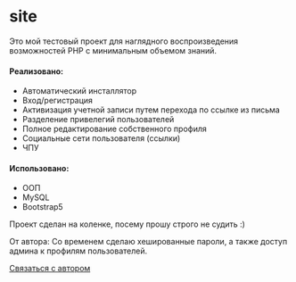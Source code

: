 # site

Это мой тестовый проект для наглядного воспроизведения возможностей PHP с минимальным объемом знаний.

#### Реализовано: ####
* Автоматический инсталлятор
* Вход/регистрация
* Активизация учетной записи путем перехода по ссылке из письма
* Разделение привелегий пользователей
* Полное редактирование собственного профиля
* Социальные сети пользователя (ссылки)
* ЧПУ

#### Использовано: #####
* ООП
* MySQL
* Bootstrap5

Проект сделан на коленке, посему прошу строго не судить :)

От автора:
Со временем сделаю хешированные пароли, а также доступ админа к профилям пользователей.

[Связаться с автором](mailto:info@blanet.ru?subject=Ответ%20с%20GitHub&body=Проект%20https://github.com/prokoleg/site)
